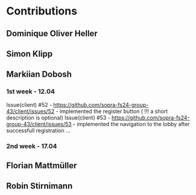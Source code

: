 # Contributions 

## Dominique Oliver Heller 

## Simon Klipp

## Markiian Dobosh

### 1st week - 12.04
Issue(client) #52 - https://github.com/sopra-fs24-group-43/client/issues/52 - implemented the register button ( !!! a short description is optional)
Issue(client) #53 - https://github.com/sopra-fs24-group-43/client/issues/53 - implemented the navigation to the lobby after successfull registration
...

### 2nd week - 17.04

## Florian Mattmüller

## Robin Stirnimann
